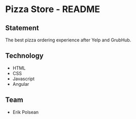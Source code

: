 # Pizza Store - README

## Statement
The best pizza ordering experience after Yelp and GrubHub.

## Technology
+ HTML
+ CSS
+ Javascript
+ Angular

## Team
+ Erik Polsean